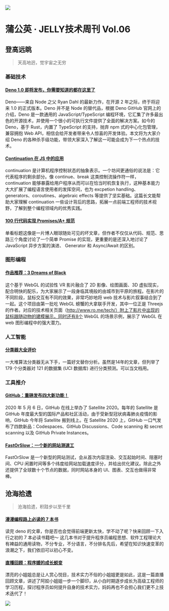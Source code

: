 ![](https://img13.360buyimg.com/ling/jfs/t1/114697/37/6275/223417/5eb91a74Ee9c270c6/553f3ff62eac11a5.jpg)

# 蒲公英 · JELLY技术周刊 Vol.06

## 登高远眺

> 天高地迥，觉宇宙之无穷

### 基础技术

#### [Deno 1.0 即将发布，你需要知道的都在这里了](http://3.cn/100ec1n-e)

Deno——来自 Node 之父 Ryan Dahl 的最新力作，在开源 2 年之际，终于将迎来 1.0 的正式版本。Deno 并不是 Node 的替代品，根据 Deno  GitHub 官网上的介绍，Deno 是一款通用的 JavaScript/TypeScript 编程环境，它汇集了许多最出色的开源技术，并使用一个很小的可执行文件提供了全面的解决方案。如今的 Deno，基于 Rust，内置了 TypeScript 的支持，抛弃 npm 式的中心化包管理，兼容拥抱 Web API，相信会给开发者带来令人惊喜的开发体验。本文将为大家介绍 Deno 的各种杀手级功能，带领大家深入了解这一可能会成为下一个热点的技术。

#### [Continuation 在 JS 中的应用](http://3.cn/100ec1-D2)

continuation 是计算机程序控制状态的抽象表示。一个坊间更通俗的说法是：它代表程序的剩余部分。像 continue、break 这类控制流操作符一样，continuation 能够暴露给用户程序从而可以在恰当时机恢复执行，这种基本能力大大扩展了编程语言使用者的发挥空间，也为 excpetion handling、generators、coroutines、algebraic effects 等提供了坚实基础。这篇长文能帮助大家理解 continuation 一些设计背后的思路，拓展一点前端工程师的技术视野，了解到整个编程领域内的优秀实践。

#### [100 行代码实现 Promises/A+ 规范](http://3.cn/100e-c1Sy)

单看标题这像是一片博人眼球随处可见的坏文章，但作者不仅仅从代码、规范、思路三个角度讨论了一个简单 Promise 的实现，更重要的是还深入地讨论了 JavaScript 异步方案的演进、 Generator 和 Async/Await 的区别。

### 图形编程

#### [作品推荐：3 Dreams of Black](http://3.cn/11yHA-Ut)

这个基于 WebGL 的试验性 VR 影片融合了 2D 影像、绘图画面、3D 虚拟现实，配合明快的配乐，为大家展示了一段身临其境般的由城市到平原的旅程。在影片的不同阶段，鼠标交互有不同的效果，非常巧妙地将 web 技术与影片叙事结合到了一起。这个项目由第一批吃 WebGL 螃蟹的大拿联手开发，其中一位正是 Threejs 的作者。对应的技术相关页面（http://www.ro.me/tech/）附上了影片中出现的鼠标跟随动物的建模展示，同时还有8个 WebGL 的场景示例，展示了 WebGL 在 web 图形编程中的强大潜力。

### 人工智能

#### [分类器大全评价](http://3.cn/100ec2-7M)

一大堆算法分类器无从下手，一篇好文替你分析。虽然是14年的文章，但列举了179 个分类器对 121 的数据集 (UCI 数据库) 进行分类预测。可以当文档用。

### 工具推介

#### [GitHub：重磅发布四大新功能！](http://3.cn/100ec-1Sz)

2020 年 5 月 6 日，GitHub 在线上举办了 Satellite 2020。每年的 Satellite 是 GitHub 年度最大型的国际产品和社区活动，由于受新型冠状病毒肺炎疫情的影响，GitHub 今年将 Satellite 搬到线上。在 Satellite 2020 上，GitHub 一口气发布了四款新品：Codespaces、GitHub Discussions、Code scanning 和 secret scanning 以及 GitHub Private Instances。

#### [FastOrSlow：一个新的网站测速工](http://3.cn/10-0ec1D3)

FastOrSlow 是一个新型的网站测试，会从首次内容渲染、交互起始时间、阻塞时间、CPU 闲置时间等多个纬度给网站加载速度评分，并给出优化建议。除此之外还提供了全球数十个节点的数据，同时网站本身的 UI、图表、交互也做得非常棒。

## 沧海拾遗

> 沧海拾遗，积跬步以至千里

#### [漫漫编程路上必读的 7 本书](http://3.cn/1-00ebZvG)

读完 deno 的文章，你是否也会觉得前端更新太快，学不动了呢？快来回顾一下入行之初的 7 本必读书籍吧～
这几本书对于提升程序员编程思想、软件工程理论大有裨益的通用读物，不分专业，不分语言，不分排名先后，希望在知识快速变革的浪潮之下，我们依旧可以初心不变。

#### [直播回顾：程序媛的成长蜕变](http://3.cn/1-00ec0pr)

漂亮的小姐姐总是让人赏心悦目，技术实力不俗的小姐姐更是如此，这是一篇直播回顾文章，讲述了阿姣小姐姐一步一个脚印，从小白时期逐步成长为高级工程师的学习历程，探讨程序员如何提升自身的技术实力，妈妈再也不会担心我们更不上技术迭代了！

![](https://img20.360buyimg.com/ling/jfs/t1/93326/34/18555/167361/5e946665E13c912ae/9a8405dd8be2dad4.jpg)